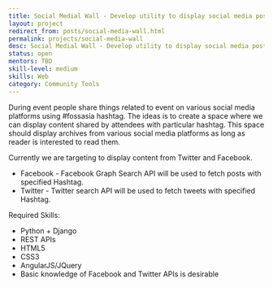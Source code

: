 ```yaml
---
title: Social Medial Wall - Develop utility to display social media posts with specified Hashtag
layout: project
redirect_from: posts/social-media-wall.html
permalink: projects/social-media-wall
desc: Social Medial Wall - Develop utility to display social media posts with specified Hashtag
status: open
mentors: TBD
skill-level: medium
skills: Web
category: Community Tools
---
```


During event people share things related to event on various social media platforms using #fossasia hashtag.
The ideas is to create a space where we can display content shared by attendees with particular hashtag.
This space should display archives from various social media platforms as long as reader is interested to read them.

Currently we are targeting to display content from Twitter and Facebook.

* Facebook -  Facebook Graph Search API will be used to fetch posts with specified Hashtag.
* Twitter - Twitter search API will be used to fetch tweets with specified Hashtag.

Required Skills:

- Python + Django
- REST APIs
- HTML5
- CSS3
- AngularJS/JQuery
- Basic knowledge of Facebook and Twitter APIs is desirable